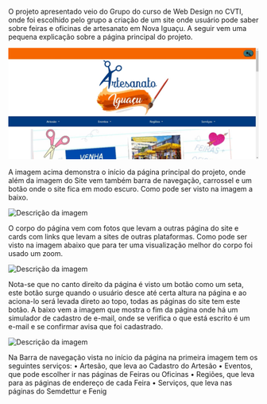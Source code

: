 O projeto apresentado veio do Grupo do curso de Web Design no CVTI, onde foi escolhido pelo grupo a criação de um site onde usuário pode saber sobre feiras e oficinas de artesanato em Nova Iguaçu. A seguir vem uma pequena explicação sobre a página principal do projeto.

![Descrição da imagem](https://github.com/PauloHaganThorondor/Projeto-Web/blob/main/Pagina%20principal%20n.jpg?raw=true)
 
A imagem acima demonstra o início da página principal do projeto, onde além da imagem do Site vem também barra de navegação, carrossel e um botão onde o site fica em modo escuro. Como pode ser visto na imagem a baixo.

![Descrição da imagem]([https://github.com/PauloHaganThorondor/Projeto-Web/blob/main/Pagina%20principal%20n.jpg?raw=true](https://github.com/PauloHaganThorondor/Projeto-Web/blob/main/Pagina%20principal%20e.jpg?raw=true))

O corpo do página vem com fotos que levam a outras página do site e cards com links que levam a sites de outras plataformas. Como pode ser visto na imagem abaixo que para ter uma visualização melhor do corpo foi usado um zoom.

![Descrição da imagem]([URL_da_imagem](https://github.com/PauloHaganThorondor/Projeto-Web/blob/main/Pagina%20principal%20corpo.jpg?raw=true))

 
Nota-se que no canto direito da página é visto um botão como um seta, este botão surge quando o usuário desce até certa altura na página e ao aciona-lo será levada direto ao topo, todas as páginas do site tem este botão.
A baixo vem a imagem que mostra o fim da página onde há um simulador de cadastro de e-mail, onde se verifica o que está escrito é um e-mail e se confirmar avisa que foi cadastrado.

![Descrição da imagem]([URL_da_imagem](https://github.com/PauloHaganThorondor/Projeto-Web/blob/main/Pagina%20principal%20roda%20p%C3%A9.jpg?raw=true))

Na Barra de navegação vista no início da página na primeira imagem tem os seguintes serviços:
•	Artesão, que leva ao Cadastro do Artesão 
•	Eventos, que pode escolher ir nas páginas de Feiras ou Oficinas
•	Regiões, que leva para as páginas de endereço de cada Feira
•	Serviços, que leva nas páginas do Semdettur e Fenig
